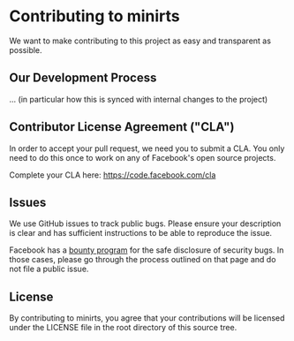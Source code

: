 # Contributing to minirts
We want to make contributing to this project as easy and transparent as
possible.

## Our Development Process
... (in particular how this is synced with internal changes to the project)

## Contributor License Agreement ("CLA")
In order to accept your pull request, we need you to submit a CLA. You only need
to do this once to work on any of Facebook's open source projects.

Complete your CLA here: <https://code.facebook.com/cla>

## Issues
We use GitHub issues to track public bugs. Please ensure your description is
clear and has sufficient instructions to be able to reproduce the issue.

Facebook has a [bounty program](https://www.facebook.com/whitehat/) for the safe
disclosure of security bugs. In those cases, please go through the process
outlined on that page and do not file a public issue.

## License
By contributing to minirts, you agree that your contributions will be licensed
under the LICENSE file in the root directory of this source tree.